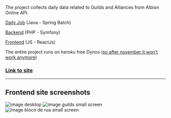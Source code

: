 The project collects daily data related to Guilds and Alliances from Albion Online API.

[Daily Job](https://github.com/hugarty/albionsite-job) (Java - Spring Batch)

[Backend](https://github.com/hugarty/albionsite-backend) (PHP - Symfony)

[Frontend](https://github.com/hugarty/albionsite-frontend) (JS - ReactJs)

The entire project runs on heroku free Dynos ([so after november it won't work anymore](https://blog.heroku.com/next-chapter))

### [Link to site](https://albionsite-frontend.herokuapp.com/)

---


Frontend site screenshots
---


![image desktop](https://user-images.githubusercontent.com/18373512/191095644-4fb61952-687c-4943-bf3a-d3e2777c8094.png)
![image guilds small screen](https://user-images.githubusercontent.com/18373512/191097747-c5c6987a-7723-46be-ab7d-6cdf6b7c4cd4.png)
![image bloco de rua small screen](https://user-images.githubusercontent.com/18373512/191098119-f5df190a-5bdb-4a66-b65a-92477fccad25.png)
